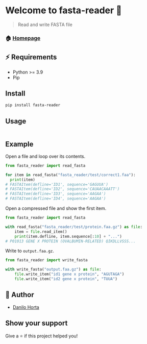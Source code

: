 # Welcome to fasta-reader 👋

> Read and write FASTA file

### 🏠 [Homepage](https://github.com/EBI-Metagenomics/fasta-reader-py)

## ⚡️ Requirements

- Python >= 3.9
- Pip

## Install

```sh
pip install fasta-reader
```

## Usage

```

```

## Example

Open a file and loop over its contents.

```python
from fasta_reader import read_fasta

for item in read_fasta("fasta_reader/test/correct1.faa"):
  print(item)
# FASTAItem(defline='ID1', sequence='GAGUUA')
# FASTAItem(defline='ID2', sequence='CAUAACAAATT')
# FASTAItem(defline='ID3', sequence='AAGAA')
# FASTAItem(defline='ID4', sequence='AAGAA')
```

Open a compressed file and show the first item.

```python
from fasta_reader import read_fasta

with read_fasta("fasta_reader/test/protein.faa.gz") as file:
    item = file.read_item()
    print(item.defline, item.sequence[:10] + "...")
# P01013 GENE X PROTEIN (OVALBUMIN-RELATED) QIKDLLVSSS...
```

Write to `output.faa.gz`.

```python
from fasta_reader import write_fasta

with write_fasta("output.faa.gz") as file:
    file.write_item("id1 gene x protein", "AGUTAGA")
    file.write_item("id2 gene x protein", "TUUA")
```

## 👤 Author

- [Danilo Horta](https://github.com/horta)

## Show your support

Give a ⭐️ if this project helped you!

